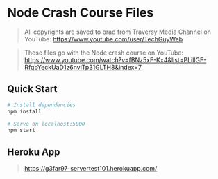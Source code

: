 # Node Crash Course Files

> All copyrights are saved to brad from Traversy Media Channel on YouTube:
> https://www.youtube.com/user/TechGuyWeb

> These files go with the Node crash course on YouTube:
> https://www.youtube.com/watch?v=fBNz5xF-Kx4&list=PLillGF-RfqbYeckUaD1z6nviTp31GLTH8&index=7

## Quick Start

```bash
# Install dependencies
npm install

# Serve on localhost:5000
npm start
```

## Heroku App

> https://g3far97-servertest101.herokuapp.com/
